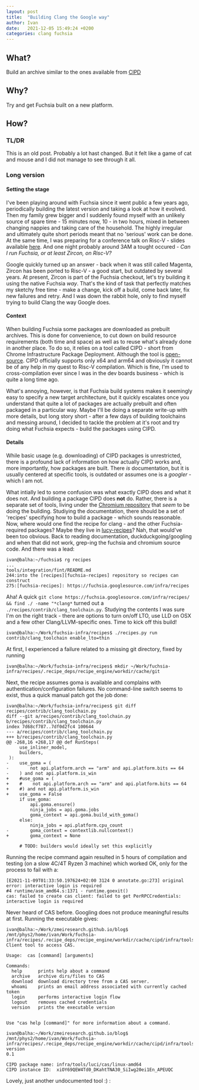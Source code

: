 ```yaml
---
layout: post
title:  "Building Clang the Google way"
author: Ivan
date:   2021-12-05 15:49:24 +0200 
categories: clang fuchsia
---
```


## What?
Build an archive similar to the ones available from [CIPD](https://chrome-infra-packages.appspot.com/p/fuchsia/clang)

## Why?
Try and get Fuchsia built on a new platform.

## How?

### TL/DR
This is an old post. Probably a lot hast changed. But it felt like a game of cat and mouse and I did not manage to see through it all.

### Long version

#### Setting the stage
I've been playing around with Fuchsia since it went public a few years ago, periodically building the latest version and taking a look at how it evolved. Then my family grew bigger and I suddenly found myself with an unlikely source of spare time - 15 minutes now, 10 - in two hours, mixed in between changing nappies and taking care of the household. The highly irregular and ultimately quite short periods meant that no 'serious' work can be done. At the same time, I was preparing for a conference talk on Risc-V - slides available [here](https://github.com/zmeiresearch/HackConf2021_Why-Go-Risc-V-y). And one night probably around 3AM a tought occured - *Can I run Fuchsia, or at least Zircon, on Risc-V?*

Google quickly turned up an answer - back when it was still called Magenta, Zircon has been ported to Risc-V - a good start, but outdated by several years. At present, Zircon is part of the Fuchsia checkout, let's try building it using the native Fuchsia *way*. That's the kind of task that perfectly matches my sketchy free time - make a change, kick off a build, come back later, fix new failures and retry. And I was down the rabbit hole, only to find myself trying to build Clang the way Google does.

#### Context
When building Fuchsia some packages are downloaded as prebuilt archives. This is done for convenience, to cut down on build resource requirements (both time and space) as well as to reuse what's already done in another place. To do so, it relies on a tool called CIPD - short from Chrome Infrastructure Package Deployment. Although the tool is [open-source](https://chromium.googlesource.com/infra/luci/luci-go/+/refs/heads/main/cipd). CIPD officially supports only x64 and arm64 and obviously it cannot be of any help in my quest to Risc-V compilation. Which is fine, I'm used to cross-compilation ever since I was in the dev boards business - which is quite a long time ago.

What's annoying, however, is that Fuchsia build systems makes it seemingly easy to specify a new target architecture, but it quickly escalates once you understand that quite a lot of packages are actually prebuilt and often packaged in a particular way. Maybe I'll be doing a separate write-up with more details, but long story short - after a few days of building toolchains and messing around, I decided to tackle the problem at it's root and try doing what Fuchsia expects - build the packages using CIPD.

#### Details
While basic usage (e.g. downloading) of CIPD packages is unrestricted, there is a profound lack of information on how actually CIPD works and, more importantly, how packages are built. There *is* documentation, but it is usually centered at specific tools, is outdated or assumes one is a *googler* - which I am not.

What intially led to some confusion was what exactly CIPD does and what it does not. And building a package CIPD does **not** do. Rather, there is a separate set of tools, living under the [Chromium repository](https://chromium.googlesource.com/infra/luci/) that *seem* to be doing the building. Studiying the documentation, there should be a set of 'recipes' specifying how to build a package - which sounds reasonable. Now, where would one find the recipe for clang - and the other Fuchsia-required packages? Maybe they live in [lucy-recipes](https://chromium.googlesource.com/infra/luci/recipes-py/)? Nah, that would've been too obvious. Back to reading documentation, duckduckgoing/googling and when that did not work, grep-ing the fuchsia and chromium source code. And there was a lead:
```shell
ivan@balha:~/fuchsia$ rg recipes
...
tools/integration/fint/README.md
244:into the [recipes][fuchsia-recipes] repository so recipes can construct
275:[fuchsia-recipes]: https://fuchsia.googlesource.com/infra/recipes 
```

Aha! A quick `git clone https://fuchsia.googlesource.com/infra/recipes/ && find ./ -name "*clang*` turned out a `./recipes/contrib/clang_toolchain.py`. Studying the contents I was sure I'm on the right track - there are options to turn on/off LTO, use LLD on OSX and a few other Clang/LLVM-specific ones. Time to kick off this build!

```shell
ivan@balha:~/Work/fuchsia-infra/recipes$ ./recipes.py run contrib/clang_toolchain enable_lto=thin
```

At first, I experienced a failure related to a missing git directory, fixed by running
```shell
ivan@balha:~/Work/fuchsia-infra/recipes$ mkdir ~/Work/fuchsia-infra/recipes/.recipe_deps/recipe_engine/workdir/cache/git
```

Next, the recipe assumes goma is available and complains with authentication/configuration failures. No command-line switch seems to exist, thus a quick manual patch got the job done:
```shell
ivan@balha:~/Work/fuchsia-infra/recipes$ git diff recipes/contrib/clang_toolchain.py
diff --git a/recipes/contrib/clang_toolchain.py b/recipes/contrib/clang_toolchain.py
index 7d68cf787..7df0d2fc4 100644
--- a/recipes/contrib/clang_toolchain.py
+++ b/recipes/contrib/clang_toolchain.py
@@ -268,16 +268,17 @@ def RunSteps(
     use_inliner_model,
     builders,
 ):
-    use_goma = (
-        not api.platform.arch == "arm" and api.platform.bits == 64
-    ) and not api.platform.is_win
+    #use_goma = (
+    #    not api.platform.arch == "arm" and api.platform.bits == 64
+    #) and not api.platform.is_win
+    use_goma = False
     if use_goma:
         api.goma.ensure()
         ninja_jobs = api.goma.jobs
         goma_context = api.goma.build_with_goma()
     else:
         ninja_jobs = api.platform.cpu_count
-        goma_context = contextlib.nullcontext()
+        goma_context = None

     # TODO: builders would ideally set this explicitly
```

Running the recipe command again resulted in 5 hours of compilation and testing (on a slow 4C/4T Ryzen 3 machine) which worked OK, only for the process to fail with a:
```shell
[E2021-11-09T01:33:50.197624+02:00 3124 0 annotate.go:273] original error: interactive login is required
#4 runtime/asm_amd64.s:1371 - runtime.goexit()
cas: failed to create cas client: failed to get PerRPCCredentials: interactive login is required
```

Never heard of CAS before. Googling does not produce meaningful results at first. Running the executable gives:
```shell
ivan@balha:~/Work/zmeiresearch.github.io/blog$ /mnt/phys2/home/ivan/Work/fuchsia-infra/recipes/.recipe_deps/recipe_engine/workdir/cache/cipd/infra/tools/luci/cas/git_revision%3Acefd07c708bfd0bb37362a0c90e53fa31b0f8793/.cipd/pkgs/0/_current/cas
Client tool to access CAS.

Usage:  cas [command] [arguments]

Commands:
  help      prints help about a command
  archive   archive dirs/files to CAS
  download  download directory tree from a CAS server.
  whoami    prints an email address associated with currently cached token
  login     performs interactive login flow
  logout    removes cached credentials
  version   prints the executable version


Use "cas help [command]" for more information about a command.

ivan@balha:~/Work/zmeiresearch.github.io/blog$ /mnt/phys2/home/ivan/Work/fuchsia-infra/recipes/.recipe_deps/recipe_engine/workdir/cache/cipd/infra/tools/luci/cas/git_revision%3Acefd07c708bfd0bb37362a0c90e53fa31b0f8793/.cipd/pkgs/0/_current/cas version
0.1

CIPD package name: infra/tools/luci/cas/linux-amd64
CIPD instance ID:  xiOY69QEW4Td0_DKahtTNA30_SiIwg20ei1En_APEUQC
```

Lovely, just another undocumented tool :) :
